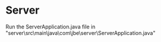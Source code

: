 # Server
Run the ServerApplication.java file in "server\src\main\java\com\jbe\server\ServerApplication.java"
